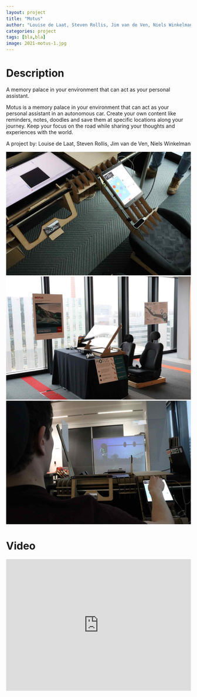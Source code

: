 ```yaml
---
layout: project
title: "Motus"
author: "Louise de Laat, Steven Rollis, Jim van de Ven, Niels Winkelman"
categories: project
tags: [bla,bla]
image: 2021-motus-1.jpg
---
```


# Description
A memory palace in your environment that can act as your personal assistant.

Motus is a memory palace in your environment that can act as your personal assistant in an autonomous car. Create your own content like reminders, notes, doodles and save them at specific locations along your journey. Keep your focus on the road while sharing your thoughts and experiences with the world.

A project by: Louise de Laat, Steven Rollis, Jim van de Ven, Niels Winkelman

![motus](/assets/img/2021-motus-2.jpg)
![motus](/assets/img/2021-motus-3.jpg)
![motus](/assets/img/2021-motus-4.jpg)

# Video
<iframe style="display:inline-block; border:0px solid #FFF; width: 100%; height: 358px" src="https://www.youtube.com/embed/CAyWN9ba9J8?playlist=CAyWN9ba9J8&loop=1&autoplay=1&mute=1" frameborder="0" allowfullscreen></iframe>
